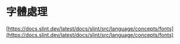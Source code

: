 # 字體處理

[https://docs.slint.dev/latest/docs/slint/src/language/concepts/fonts](https://docs.slint.dev/latest/docs/slint/src/language/concepts/fonts)
